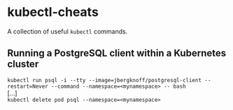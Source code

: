 # kubectl-cheats
A collection of useful `kubectl` commands.


## Running a PostgreSQL client within a Kubernetes cluster
`kubectl run psql -i --tty --image=jbergknoff/postgresql-client --restart=Never --command --namespace=<mynamespace> -- bash`   
[...]  
`kubectl delete pod psql --namespace=<mynamespace>`  
